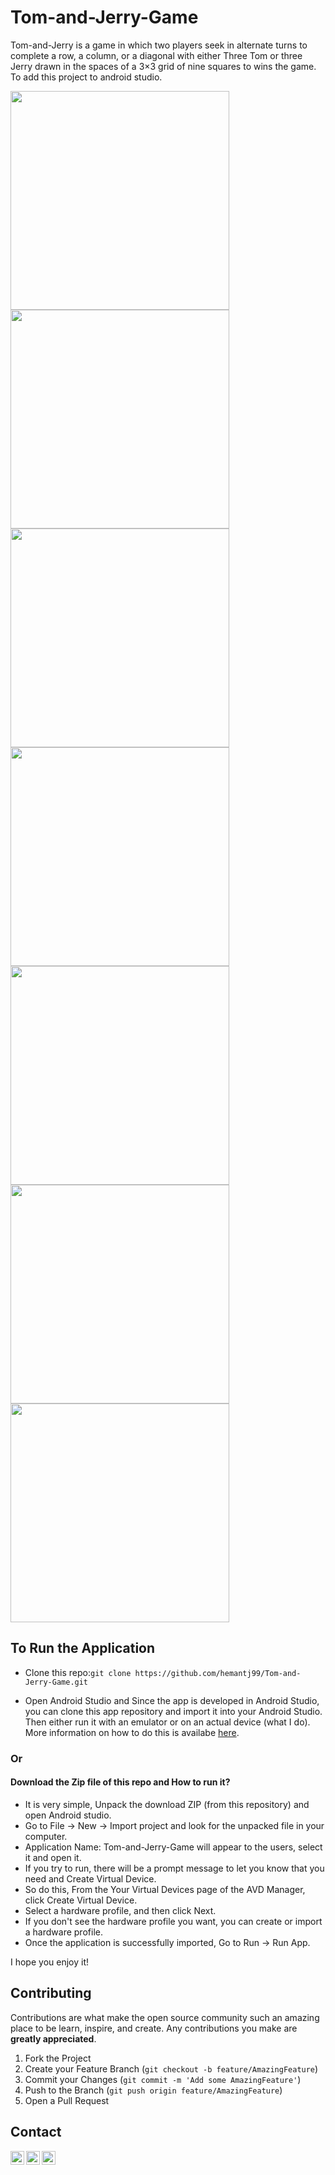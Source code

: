 # Tom-and-Jerry-Game
Tom-and-Jerry is a game in which two players seek in alternate turns to complete a row, a column, or a diagonal with either Three Tom or three Jerry drawn in the spaces of a  3×3 grid of nine squares to wins the game. To add this project to android studio.

<img src="https://github.com/hemantj99/Tom-and-Jerry-Game/blob/master/Screenshots/screen_1.png" width="350"/>
<img src="https://github.com/hemantj99/Tom-and-Jerry-Game/blob/master/Screenshots/screen_1.png" width="350"/>
<img src="https://github.com/hemantj99/Tom-and-Jerry-Game/blob/master/Screenshots/screen_1.png" width="350"/>
<img src="https://github.com/hemantj99/Tom-and-Jerry-Game/blob/master/Screenshots/screen_1.png" width="350"/>
<img src="https://github.com/hemantj99/Tom-and-Jerry-Game/blob/master/Screenshots/screen_1.png" width="350"/>
<img src="https://github.com/hemantj99/Tom-and-Jerry-Game/blob/master/Screenshots/screen_1.png" width="350"/>
<img src="https://github.com/hemantj99/Tom-and-Jerry-Game/blob/master/Screenshots/screen_1.png" width="350"/>


## To Run the Application

- Clone this repo:`git clone https://github.com/hemantj99/Tom-and-Jerry-Game.git`

- Open Android Studio and Since the app is developed in Android Studio, you can clone this app repository and import it into your Android Studio. Then either run it with an emulator or on an actual device (what I do). More information on how to do this is availabe [here](https://developer.android.com/studio/run).

### Or

#### Download the Zip file of this repo and How to run it? 

- It is very simple, Unpack the download ZIP (from this repository) and open Android studio.
- Go to File -> New -> Import project and look for the unpacked file in your computer.
- Application Name: Tom-and-Jerry-Game will appear to the users, select it and open it.
- If you try to run, there will be a prompt message to let you know that you need and Create Virtual Device.
- So do this, From the Your Virtual Devices page of the AVD Manager, click Create Virtual Device.
- Select a hardware profile, and then click Next.
- If you don't see the hardware profile you want, you can create or import a hardware profile. 
- Once the application is successfully imported, Go to Run -> Run App.


I hope you enjoy it!


<!-- CONTRIBUTING -->
## Contributing

Contributions are what make the open source community such an amazing place to be learn, inspire, and create. Any contributions you make are **greatly appreciated**.

1. Fork the Project
2. Create your Feature Branch (`git checkout -b feature/AmazingFeature`)
3. Commit your Changes (`git commit -m 'Add some AmazingFeature'`)
4. Push to the Branch (`git push origin feature/AmazingFeature`)
5. Open a Pull Request




<!-- CONTACT -->
## Contact

[<img align="left" alt="hemantjain99 | LinkedIn" width="22px" src="https://cdn.jsdelivr.net/npm/simple-icons@v3/icons/linkedin.svg" />][linkedin]
[<img align="left" alt="hemantjain1999 | Twitter" width="22px" src="https://cdn.jsdelivr.net/npm/simple-icons@v3/icons/twitter.svg" />][twitter]
[<img align="left" alt="hemantjain_21 | Instagram" width="22px" src="https://cdn.jsdelivr.net/npm/simple-icons@v3/icons/instagram.svg" />][instagram]


[linkedin]: https://linkedin.com/in/hemantjain99
[twitter]: https://twitter.com/hemantjain1999
[instagram]: https://instagram.com/hemantjain_21


